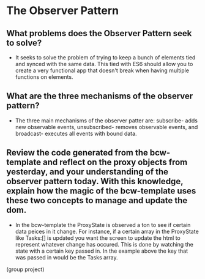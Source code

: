 # The Observer Pattern

## What problems does the Observer Pattern seek to solve?

* It seeks to solve the problem of trying to keep a bunch of elements tied and synced with the same data. This tied with ES6 should allow you to create a very functional app that doesn't break when having multiple functions on elements.

## What are the three mechanisms of the observer pattern?

* The three main mechanisms of the observer patter are: subscribe- adds new observable events, unsubscribed- removes observable events, and broadcast- executes all events with bound data.

## Review the code generated from the bcw-template and reflect on the proxy objects from yesterday, and your understanding of the observer pattern today. With this knowledge, explain how the magic of the bcw-template uses these two concepts to manage and update the dom.

* In the bcw-template the ProxyState is observed a ton to see if certain data peices in it  change. For instance, if a certain array in the ProxyState like Tasks:[] is updated you want the screen to update the html to represent whatever change has occured. This is done by watching the state with a certain key passed in. In the example above the key that was passed in would be the Tasks array.

(group project)